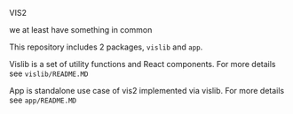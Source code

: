 VIS2

we at least have something in common

This repository includes 2 packages, `vislib` and `app`.

Vislib is a set of utility functions and React components. 
For more details see `vislib/README.MD`

App is standalone use case of vis2 implemented via vislib. 
For more details see `app/README.MD`
